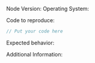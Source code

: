 Node Version:
Operating System:

Code to reproduce:
```js
// Put your code here
```

Expected behavior:


Additional Information:
